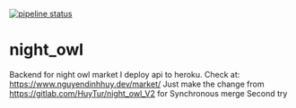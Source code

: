 [![pipeline status](http://git.yeahspace.net/huynd86/night_owl/badges/master/pipeline.svg)](http://git.yeahspace.net/huynd86/night_owl/commits/master)
# night_owl
Backend for night owl market
I deploy api to heroku. Check at: https://www.nguyendinhhuy.dev/market/
Just make the change from https://gitlab.com/HuyTur/night_owl_V2 for Synchronous merge
Second try